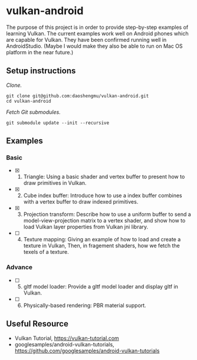 # vulkan-android
The purpose of this project is in order to provide step-by-step examples of learning Vulkan. The current examples work well on Android phones which are capable for Vulkan. They have been confirmed running well in AndroidStudio. (Maybe I would make they also be able to run on Mac OS platform in the near future.)

## Setup instructions
*Clone.*
```
git clone git@github.com:daoshengmu/vulkan-android.git
cd vulkan-android
```
*Fetch Git submodules.*
```
git submodule update --init --recursive
```

## Examples
### Basic
- [x] 1. Triangle: Using a basic shader and vertex buffer to present how to draw primitives in Vulkan.
- [x] 2. Cube index buffer: Introduce how to use a index buffer combines with a vertex buffer to draw indexed primitives. 
- [x] 3. Projection transform: Describe how to use a uniform buffer to send a model-view-projection matrix to a vertex shader, and show how to load Vulkan layer properties from Vulkan jni library.
- [ ] 4. Texture mapping: Giving an example of how to load and create a texture in Vulkan, Then, in fragement shaders, how we fetch the texels of a texture.

### Advance
- [ ] 5. gltf model loader: Provide a gltf model loader and display gltf in Vulkan.
- [ ] 6. Physically-based rendering: PBR material support.

## Useful Resource
- Vulkan Tutorial, https://vulkan-tutorial.com
- googlesamples/android-vulkan-tutorials, https://github.com/googlesamples/android-vulkan-tutorials